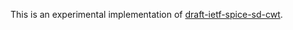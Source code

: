 This is an experimental implementation of [draft-ietf-spice-sd-cwt](https://github.com/ietf-wg-spice/draft-ietf-spice-sd-cwt).

